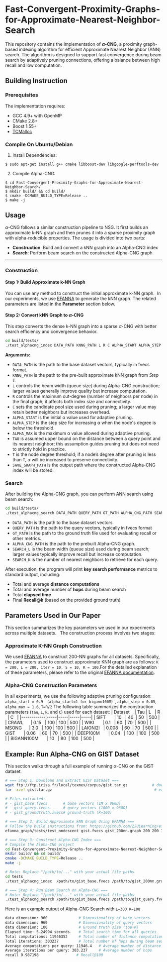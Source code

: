 # Fast-Convergent-Proximity-Graphs-for-Approximate-Nearest-Neighbor-Search

This repository contains the implementation of **$\alpha$-CNG**, a proximity graph-based indexing algorithm for efficient Approximate Nearest Neighbor (ANN) search. The algorithm is designed to support fast convergence during beam search by adaptively pruning connections, offering a balance between high recall and low computation.
## Building Instruction
### Prerequisites
The implementation requires:
+ GCC 4.9+ with OpenMP
+ CMake 2.8+
+ Boost 1.55+
+ [TCMalloc](http://goog-perftools.sourceforge.net/doc/tcmalloc.html)
### Compile On Ubuntu/Debian
1. Install Dependencies:
```shell
$ sudo apt-get install g++ cmake libboost-dev libgoogle-perftools-dev
```
2. Compile Alpha-CNG:
```shell
$ cd Fast-Convergent-Proximity-Graphs-for-Approximate-Nearest-Neighbor-Search/
$ mkdir build/ && cd build/
$ cmake -DCMAKE_BUILD_TYPE=Release ..
$ make -j
```
## Usage
$\alpha$-CNG follows a similar construction pipeline to NSG. It first builds an approximate k-NN graph and then prunes it into a sparse proximity graph with alpha-reducible properties.
The usage is divided into two parts:
- **Construction**: Build and convert a kNN graph into an Alpha-CNG index
- **Search**: Perform beam search on the constructed Alpha-CNG graph
- ---
### Construction
#### **Step 1: Build Approximate k-NN Graph**
You can use any method to construct the initial approximate k-NN graph.  In our experiments, we use [EFANNA](https://github.com/ZJULearning/efanna_graph) to generate the kNN graph. The related parameters are listed in the **Parameter** section below.
#### **Step 2: Convert kNN Graph to $\alpha$-CNG**
This step converts the dense k-NN graph into a sparse $\alpha$-CNG with better search efficiency and convergence behavior.
```bash
cd build/tests/
./test_alphacng_index DATA_PATH KNNG_PATH L R C ALPHA_START ALPHA_STEP ALPHA_MAX TAU T SAVE_GRAPH_PATH
```
**Arguments:**
- `DATA_PATH` is the path to the base dataset vectors, typically in fvecs format.
- `KNNG_PATH` is the path to the pre-built approximate kNN graph from _Step 1_.
- `L` controls the beam width (queue size) during Alpha-CNG construction; larger values generally improve quality but increase computation.
- `R` controls the maximum out-degree (number of neighbors per node) in the final graph; it affects both index size and connectivity.
- `C` sets the candidate pool size used during pruning; a larger value may retain better neighbors but increases overhead.
- `ALPHA_START` is the initial α value used for adaptive pruning.
- `ALPHA_STEP` is the step size for increasing α when the node's degree is below the threshold.
- `ALPHA_MAX` is the maximum α value allowed during adaptive pruning.
- `TAU` is assumed upper bound on the distance between a query point and its nearest neighbor; this assumption guides pruning but does not need to strictly hold in practice.
- `T` is the node degree threshold; if a node’s degree after pruning is less than `T`, $\alpha$ will be increased to preserve connectivity.
- `SAVE_GRAPH_PATH` is the output path where the constructed Alpha-CNG index will be stored.

### Search 
After building the Alpha-CNG graph, you can perform ANN search using beam search:  
```bash
cd build/tests/
./test_alphacng_search DATA_PATH QUERY_PATH GT_PATH ALPHA_CNG_PATH SEARCH_L SEARCH_K
```
- `DATA_PATH` is the path to the base dataset vectors.
- `QUERY_PATH` is the path to the query vectors, typically in fvecs format
- `GT_PATH` is the path to the ground truth file used for evaluating recall or other metrics.
- `ALPHA_CNG_PATH` is the path to the prebuilt Alpha-CNG graph.
- `SEARCH_L` is the beam width (queue size) used during beam search; larger values typically improve recall but increase computation.
- `SEARCH_K` is the number of nearest neighbors to retrieve for each query.

After execution, the program will print **key search performance** metrics to standard output, including:
- Total and average **distance computations**
- Total and average number of **hops** during beam search
- Total **elapsed time**
- Final **Recall@k** (based on the provided ground truth)

##  Parameters Used in Our Paper
This section summarizes the key parameters we used in our experiments across multiple datasets.  
The construction process involves two stages:
### Approximate K-NN Graph Construction
We used [EFANNA](https://github.com/ZJULearning/efanna_graph) to construct 200-NN graphs for all datasets. Specifically, the parameters used to construct approximate KNN graph are as follows: `K = 200, L = 200, iter = 10, S = 10, R = 100`.For the detailed explanation of these parameters, please refer to the original [EFANNA documentation](https://github.com/ZJULearning/efanna_graph).

### Alpha-CNG Construction Parameters
In all experiments, we use the following adaptive pruning configuration: `alpha_start = 0.9 （alpha_start=1 for bigann100M）`, `alpha_step = 0.05`, `alpha_max = 1.6`, `T=R/2`
The following table summarizes the construction parameters (`tau`, `L`, `R`, and `C`) used for each dataset:
| Dataset    | Tau | L   | R   | C   |
|------------|-----|-----|-----|-----|
| SIFT       | 10   | 40  | 50  | 500 |
| CRAWL      | 0.15   | 100 | 100 | 500 |
| WIKI       | 0.1   | 60  | 70  | 500 |
| MSONG      | 3.0   | 100 | 100 | 500 |
| LAIONI2I   | 0.008   | 60  | 70  | 500 |
| GIST       | 0.06   | 60  | 70  | 500 |
| DEEP100M       | 0.04   | 100  | 100  | 500 |
| BIGANN100M       | 10   | 80  | 100  | 500 |

## Example: Run Alpha-CNG on GIST Dataset
This section walks through a full example of running $\alpha$-CNG on the GIST dataset. 
```bash
# === Step 1: Download and Extract GIST Dataset ===
wget ftp://ftp.irisa.fr/local/texmex/corpus/gist.tar.gz           # download dataset
tar -xzvf gist.tar.gz                                              # extract .fvecs and .ivecs files

# Files extracted:
# - gist_base.fvecs       # base vectors (1M x 960D)
# - gist_query.fvecs      # query vectors (1000 x 960D)
# - gist_groundtruth.ivecs# ground-truth (K=100)

# === Step 2: Build Approximate kNN Graph Using EFANNA ===
# Follow the build instructions from: https://github.com/ZJULearning/efanna_graph
efanna_graph/tests/test_nndescent gist.fvecs gist_200nn.graph 200 200 10 10 100  # K=200, L=200, iter=10, S=10, R=100

# === Step 3: Construct Alpha-CNG Index ===
# Compile the Alpha-CNG project
cd Fast-Convergent-Proximity-Graphs-for-Approximate-Nearest-Neighbor-Search/
mkdir build/ && cd build/
cmake -DCMAKE_BUILD_TYPE=Release ..
make -j

# Note: Replace "/path/to/..." with your actual file paths
cd tests
./test_alphacng_index  /path/to/gist_base.fvecs /path/to/gist_200nn.graph 60 70 500 0.9 0.05 1.6 0.04 35  gist_alphaCNG.graph 

# === Step 4: Run Beam Search on Alpha-CNG ===
# Note: Replace "/path/to/..." with your actual file paths
./test_alphacng_search /path/to/gist_base.fvecs /path/to/gist_query.fvecs /path/to/gist_groundtruth.ivecs gist_alphaCNG.grarh 300 100                      
```

Here is an example output of Alpha-CNG Search with `L=300 K=100`
```bash
data dimension: 960              # Dimensionality of base vectors
data dimension: 960              # Dimensionality of query vectors
data dimension: 100              # Ground truth size (top-K)
Elapsed time: 5.24994 seconds.   # Total search time for all queries
Total computations: 11946352     # Total number of distance computations
Total iterations: 303237         # Total number of hops during beam search
Average computations per query: 11946.4   # Average number of distance 
Average iterations per query: 303.237     # Average number of hops 
recall 0.987198                 # Recall@100 
```
